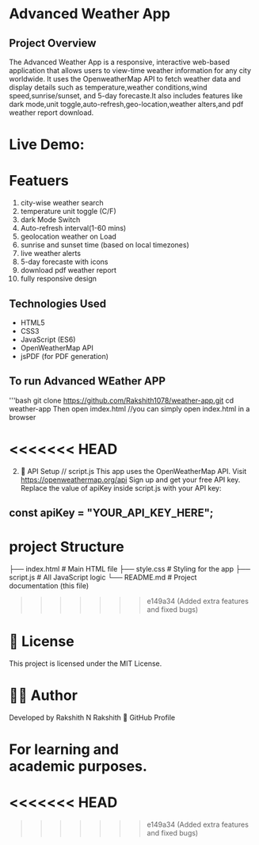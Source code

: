 # Advanced Weather App

## Project Overview

The Advanced Weather App is a responsive, interactive web-based application that allows users to  view-time weather information for any city worldwide. It uses the OpenweatherMap API to fetch weather data and display details such as temperature,weather conditions,wind speed,sunrise/sunset, and 5-day forecaste.It also includes features like dark mode,unit toggle,auto-refresh,geo-location,weather alters,and pdf weather report download.

# Live Demo:
[click to view]:(https://rakshith1078.github.io/weather-app/)

# Featuers
1. city-wise weather search
2. temperature unit toggle (C/F)
3. dark Mode Switch
4. Auto-refresh interval(1-60 mins)
5. geolocation weather on Load
6. sunrise and sunset time (based on local timezones)
7. live weather alerts
8. 5-day forecaste with icons
9. download pdf weather report
10. fully responsive design 


## Technologies Used
* HTML5
* CSS3
* JavaScript (ES6)
* OpenWeatherMap API
* jsPDF (for PDF generation)

## To run Advanced WEather APP
'''bash
git clone https://github.com/Rakshith1078/weather-app.git
cd weather-app
Then open imdex.html
//you can simply open index.html in a browser

<<<<<<< HEAD
=======
2. 🔐 API Setup  // script.js
This app uses the OpenWeatherMap API.
Visit https://openweathermap.org/api
Sign up and get your free API key.
Replace the value of apiKey inside script.js with your API key:
## const apiKey = "YOUR_API_KEY_HERE";

# project Structure 
├── index.html         # Main HTML file
├── style.css          # Styling for the app
├── script.js          # All JavaScript logic
└── README.md          # Project documentation (this file)

>>>>>>> e149a34 (Added extra features and fixed bugs)
# 📄 License
This project is licensed under the MIT License.

# 👨‍💻 Author
Developed by Rakshith N
Rakshith
🔗 GitHub Profile

# For learning and academic purposes.
<<<<<<< HEAD
=======

>>>>>>> e149a34 (Added extra features and fixed bugs)
